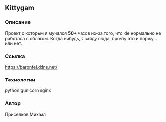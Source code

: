 ## Kittygam ##

### Описание ###
Проект с которым я мучался __50+__ часов из-за того, что ide нормально не работала с облаком. Когда нибудь, я зайду сюда, прочту это и поржу... или нет.

### Ссылка ###
https://baronfel.ddns.net/

### Технологии ###
python
gunicorn
nginx

### Автор ###
Приселков Михаил